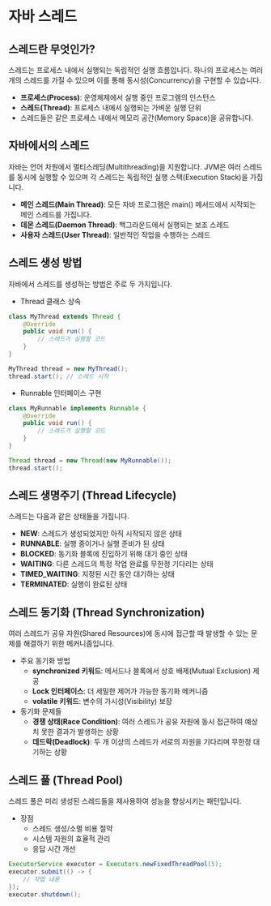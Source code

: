 # 자바 스레드

## 스레드란 무엇인가?

스레드는 프로세스 내에서 실행되는 독립적인 실행 흐름입니다. 하나의 프로세스는 여러 개의 스레드를 가질 수 있으며 이를 통해 동시성(Concurrency)을 구현할 수 있습니다.

- **프로세스(Process)**: 운영체제에서 실행 중인 프로그램의 인스턴스
- **스레드(Thread)**: 프로세스 내에서 실행되는 가벼운 실행 단위
- 스레드들은 같은 프로세스 내에서 메모리 공간(Memory Space)을 공유합니다.

## 자바에서의 스레드

자바는 언어 차원에서 멀티스레딩(Multithreading)을 지원합니다. JVM은 여러 스레드를 동시에 실행할 수 있으며 각 스레드는 독립적인 실행 스택(Execution Stack)을 가집니다.

- **메인 스레드(Main Thread)**: 모든 자바 프로그램은 main() 메서드에서 시작되는 메인 스레드를 가집니다.
- **데몬 스레드(Daemon Thread)**: 백그라운드에서 실행되는 보조 스레드
- **사용자 스레드(User Thread)**: 일반적인 작업을 수행하는 스레드

## 스레드 생성 방법

자바에서 스레드를 생성하는 방법은 주로 두 가지입니다.

- Thread 클래스 상속

```java
class MyThread extends Thread {
    @Override
    public void run() {
        // 스레드가 실행할 코드
    }
}

MyThread thread = new MyThread();
thread.start(); // 스레드 시작
```

- Runnable 인터페이스 구현

```java
class MyRunnable implements Runnable {
    @Override
    public void run() {
        // 스레드가 실행할 코드
    }
}

Thread thread = new Thread(new MyRunnable());
thread.start();
```

## 스레드 생명주기 (Thread Lifecycle)

스레드는 다음과 같은 상태들을 가집니다.

- **NEW**: 스레드가 생성되었지만 아직 시작되지 않은 상태
- **RUNNABLE**: 실행 중이거나 실행 준비가 된 상태
- **BLOCKED**: 동기화 블록에 진입하기 위해 대기 중인 상태
- **WAITING**: 다른 스레드의 특정 작업 완료를 무한정 기다리는 상태
- **TIMED_WAITING**: 지정된 시간 동안 대기하는 상태
- **TERMINATED**: 실행이 완료된 상태

## 스레드 동기화 (Thread Synchronization)

여러 스레드가 공유 자원(Shared Resources)에 동시에 접근할 때 발생할 수 있는 문제를 해결하기 위한 메커니즘입니다.

- 주요 동기화 방법
  - **synchronized 키워드**: 메서드나 블록에서 상호 배제(Mutual Exclusion) 제공
  - **Lock 인터페이스**: 더 세밀한 제어가 가능한 동기화 메커니즘
  - **volatile 키워드**: 변수의 가시성(Visibility) 보장
- 동기화 문제들
  - **경쟁 상태(Race Condition)**: 여러 스레드가 공유 자원에 동시 접근하여 예상치 못한 결과가 발생하는 상황
  - **데드락(Deadlock)**: 두 개 이상의 스레드가 서로의 자원을 기다리며 무한정 대기하는 상황

## 스레드 풀 (Thread Pool)

스레드 풀은 미리 생성된 스레드들을 재사용하여 성능을 향상시키는 패턴입니다.

- 장점
  - 스레드 생성/소멸 비용 절약
  - 시스템 자원의 효율적 관리
  - 응답 시간 개선

```java
ExecutorService executor = Executors.newFixedThreadPool(5);
executor.submit(() -> {
    // 작업 내용
});
executor.shutdown();
```

